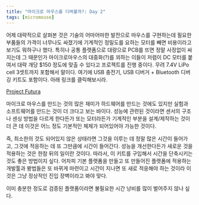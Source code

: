 ```yaml
---
title: "마이크로 마우스를 디벼볼까?: Day 2"
tags: [micromouse]
---
```


어제 대략적으로 살펴본 것은 기술의 어마어마한 발전으로 마우스를 구현하는데 필요한 부품들의 가격이 너무나도 싸졌기에 기계적인 정밀도를 요하는 모터를 빼면 비용이라고 보기도 뭐하구나 했다. 특히나 공통 플랫폼으로 대량으로 PCB를 뜨면 정말 사정없이 싸지는데 그 때문인가 마이크로마우스의 대중화(?)를 꾀하는 이들이 저렴이 DC 모터를 붙여서 대략 개당 $150 정도에 맞출 수 있다고 프로젝트를 진행 중이다. 무려 7.4V LiPo cell 3셋트까지 포함해서 말이다. 여기에 USB 충전기, USB 디버거 + Bluetooth 디버깅 키트도 포함이다. 아래 링크를 클릭해보시라.

[Project Futura](http://micromouseusa.com/?page_id=1342)

마이크로 마우스를 만드는 것의 많은 재미가 하드웨어를 만드는 것에도 있지만 실험과 소프트웨어를  만드는 것이 더 크다고 보는 바이다. 성능에 관련된 것이라면 센서의 구조나 센싱 방법을 다르게 한다든가 또는 모터라든가 기계적인 부분을 설계/제작하는 것이 더 큰 데 이것은 어느 정도 기본적인 체제가 되어있어야 가능한 것이다.

즉, 최소한의 것도 되어있지 않은 상태라면 그것을 이루는 데 정말 많은 시간이 들어가고, 그것에 적응하는 데 또 그만큼에 시간이 들어간다. 성능을 개선한다든가 새로운 것을 적용하는 것은 한참 뒤의 일이란 것이다. 따라서, 이 키트를 구입해서 시간을 단축시키는 것도 좋은 방법이지 싶다. 어차피 기본 플랫폼을 만들고 또 만들어진 플랫폼에 적용하는 개발툴과 봥법들은 또 바뀌게 마련이고 시간이 지나면 또 새로 적응해야 하는 것이라 이것은 그냥 정상적인 진입 장벽이라고 봐야 맞다.

이미 충분한 정도로 검증된 플랫폼이라면 불필요한 시간 낭비를 많이 벌어주지 않나 싶다. 